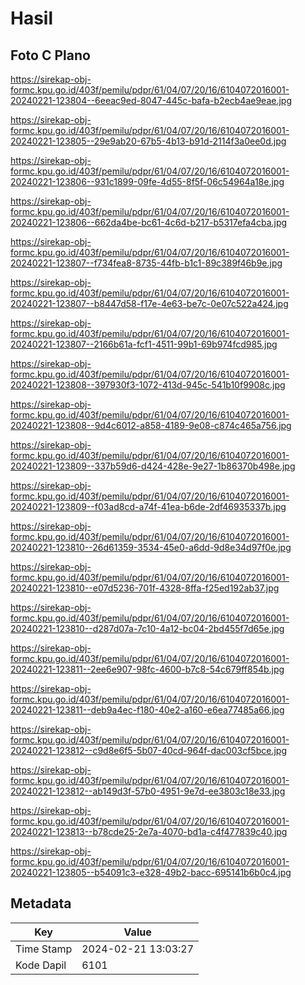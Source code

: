 # Hasil

## Foto C Plano

https://sirekap-obj-formc.kpu.go.id/403f/pemilu/pdpr/61/04/07/20/16/6104072016001-20240221-123804--6eeac9ed-8047-445c-bafa-b2ecb4ae9eae.jpg

https://sirekap-obj-formc.kpu.go.id/403f/pemilu/pdpr/61/04/07/20/16/6104072016001-20240221-123805--29e9ab20-67b5-4b13-b91d-2114f3a0ee0d.jpg

https://sirekap-obj-formc.kpu.go.id/403f/pemilu/pdpr/61/04/07/20/16/6104072016001-20240221-123806--931c1899-09fe-4d55-8f5f-06c54964a18e.jpg

https://sirekap-obj-formc.kpu.go.id/403f/pemilu/pdpr/61/04/07/20/16/6104072016001-20240221-123806--662da4be-bc61-4c6d-b217-b5317efa4cba.jpg

https://sirekap-obj-formc.kpu.go.id/403f/pemilu/pdpr/61/04/07/20/16/6104072016001-20240221-123807--f734fea8-8735-44fb-b1c1-89c389f46b9e.jpg

https://sirekap-obj-formc.kpu.go.id/403f/pemilu/pdpr/61/04/07/20/16/6104072016001-20240221-123807--b8447d58-f17e-4e63-be7c-0e07c522a424.jpg

https://sirekap-obj-formc.kpu.go.id/403f/pemilu/pdpr/61/04/07/20/16/6104072016001-20240221-123807--2166b61a-fcf1-4511-99b1-69b974fcd985.jpg

https://sirekap-obj-formc.kpu.go.id/403f/pemilu/pdpr/61/04/07/20/16/6104072016001-20240221-123808--397930f3-1072-413d-945c-541b10f9908c.jpg

https://sirekap-obj-formc.kpu.go.id/403f/pemilu/pdpr/61/04/07/20/16/6104072016001-20240221-123808--9d4c6012-a858-4189-9e08-c874c465a756.jpg

https://sirekap-obj-formc.kpu.go.id/403f/pemilu/pdpr/61/04/07/20/16/6104072016001-20240221-123809--337b59d6-d424-428e-9e27-1b86370b498e.jpg

https://sirekap-obj-formc.kpu.go.id/403f/pemilu/pdpr/61/04/07/20/16/6104072016001-20240221-123809--f03ad8cd-a74f-41ea-b6de-2df46935337b.jpg

https://sirekap-obj-formc.kpu.go.id/403f/pemilu/pdpr/61/04/07/20/16/6104072016001-20240221-123810--26d61359-3534-45e0-a6dd-9d8e34d97f0e.jpg

https://sirekap-obj-formc.kpu.go.id/403f/pemilu/pdpr/61/04/07/20/16/6104072016001-20240221-123810--e07d5236-701f-4328-8ffa-f25ed192ab37.jpg

https://sirekap-obj-formc.kpu.go.id/403f/pemilu/pdpr/61/04/07/20/16/6104072016001-20240221-123810--d287d07a-7c10-4a12-bc04-2bd455f7d65e.jpg

https://sirekap-obj-formc.kpu.go.id/403f/pemilu/pdpr/61/04/07/20/16/6104072016001-20240221-123811--2ee6e907-98fc-4600-b7c8-54c679ff854b.jpg

https://sirekap-obj-formc.kpu.go.id/403f/pemilu/pdpr/61/04/07/20/16/6104072016001-20240221-123811--deb9a4ec-f180-40e2-a160-e6ea77485a66.jpg

https://sirekap-obj-formc.kpu.go.id/403f/pemilu/pdpr/61/04/07/20/16/6104072016001-20240221-123812--c9d8e6f5-5b07-40cd-964f-dac003cf5bce.jpg

https://sirekap-obj-formc.kpu.go.id/403f/pemilu/pdpr/61/04/07/20/16/6104072016001-20240221-123812--ab149d3f-57b0-4951-9e7d-ee3803c18e33.jpg

https://sirekap-obj-formc.kpu.go.id/403f/pemilu/pdpr/61/04/07/20/16/6104072016001-20240221-123813--b78cde25-2e7a-4070-bd1a-c4f477839c40.jpg

https://sirekap-obj-formc.kpu.go.id/403f/pemilu/pdpr/61/04/07/20/16/6104072016001-20240221-123805--b54091c3-e328-49b2-bacc-695141b6b0c4.jpg


## Metadata

| Key        | Value               |
| ---------- | ------------------- |
| Time Stamp | 2024-02-21 13:03:27 |
| Kode Dapil | 6101                |



